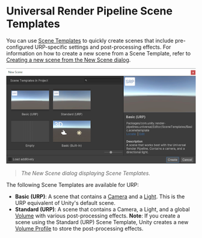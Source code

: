 # Universal Render Pipeline Scene Templates

You can use [Scene Templates](https://docs.unity3d.com/Manual/scene-templates.html) to quickly create scenes that include pre-configured URP-specific settings and post-processing effects. For information on how to create a new scene from a Scene Template, refer to [Creating a new scene from the New Scene dialog](https://docs.unity3d.com/Manual/scenes-working-with.html#creating-a-new-scene-from-the-new-scene-dialog).

![](Images/scene-templates.png)

> *The New Scene dialog displaying Scene Templates.*

The following Scene Templates are available for URP:

* **Basic (URP)**: A scene that contains a [Camera](camera-component-reference.md) and a [Light](light-component.md). This is the URP equivalent of Unity's default scene.
* **Standard (URP)**: A scene that contains a Camera, a Light, and a global [Volume](Volumes.md) with various post-processing effects. **Note**: If you create a scene using the Standard (URP) Scene Template, Unity creates a new [Volume Profile](Volume-Profile.md) to store the post-processing effects.
